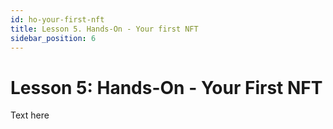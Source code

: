 ```yaml
---
id: ho-your-first-nft
title: Lesson 5. Hands-On - Your first NFT
sidebar_position: 6
---
```


# Lesson 5: Hands-On - Your First NFT

Text here